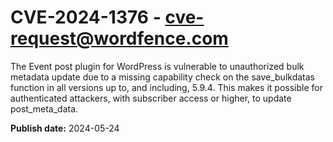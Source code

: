 # CVE-2024-1376 - cve-request@wordfence.com

The Event post plugin for WordPress is vulnerable to unauthorized bulk metadata update due to a missing capability check on the save_bulkdatas function in all versions up to, and including, 5.9.4. This makes it possible for authenticated attackers, with subscriber access or higher, to update post_meta_data.

**Publish date:** 2024-05-24

